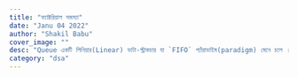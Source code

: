 ```yaml
---
title: "ফ্যাক্টরিয়াল সমস্যা"
date: "Janu 04 2022"
author: "Shakil Babu"
cover_image: ""
desc: "Queue একটি লিনিয়ার(Linear) ডাটা-স্ট্রাকচার যা `FIFO` প্যাঁরাডাইম(paradigm) মেনে চলে । `FIFO` এর পূর্ণরূপ হইলো - First In First Out অর্থাৎ Queue এ কোনো একটা ভ্যালু প্রথমে সংযোজন করা হইলে তা প্রথমেই বিয়োজন হবে। এখন একটু রিয়েল লাইফ উদাহরণ দেওয়া যাক -"
category: "dsa"
---
```

